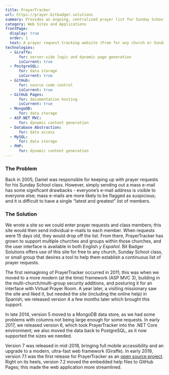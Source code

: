 ```yaml
---
title: PrayerTracker
url: https://prayer.bitbadger.solutions
summary: Provides an ongoing, centralized prayer list for Sunday School classes and other groups
category: Web Sites and Applications
frontPage:
  display: true
  order: 1
  text: A prayer request tracking website (Free for any church or Sunday School class!)
technologies:
  - Giraffe:
      for: server-side logic and dynamic page generation
      isCurrent: true
  - PostgreSQL:
      for: data storage
      isCurrent: true
  - GitHub:
      for: source code control
      isCurrent: true
  - GitHub Pages:
      for: documentation hosting
      isCurrent: true
  - MongoDB:
      for: data storage
  - ASP.NET MVC:
      for: dynamic content generation
  - Database Abstraction:
      for: data access
  - MySQL:
      for: data storage
  - PHP:
      for: dynamic content generation
---
```

### The Problem

Back in 2005, Daniel was responsible for keeping up with prayer requests for his Sunday School class. However, simply sending out a mass e-mail has some significant drawbacks - everyone&rsquo;s e-mail address is visible to everyone else; mass e-mails are more likely to be flagged as suspicious; and it is difficult to have a single &ldquo;latest and greatest&rdquo; list of members.

### The Solution

We wrote a site so we could enter prayer requests and class members; this site would then send individual e-mails to each member. When requests were 15 days old, they would drop off the list. From there, PrayerTracker has grown to support multiple churches and groups within those churches, and the user interface is available in both English _y Español_. Bit Badger Solutions offers use of this site for free to any church, Sunday School class, or small group that desires a tool to help them establish a continuous list of prayer requests.

<hidden-section heading="The Process">

  The first reimagining of PrayerTracker occurred in 2011; this was when we moved to a more modern (at the time) framework (ASP MVC 3), building in the multi-church/multi-group security additions, and posturing it for an interface with <nuxt-link to="/solutions/virtual-prayer-room" title="Virtual Prayer Room &bull; Bit Badger Solutions">Virtual Prayer Room</nuxt-link>. A year later, a visiting missionary saw the site and liked it, but needed the site (including the online help) in Spanish; we released version 4 a few months later which brought this support.
  
  In late 2014, version 5 moved to a MongoDB data store, as we had some problems with columns not being large enough for some requests. In early 2017, we released version 6, which took PrayerTracker into the .NET Core environment; we also moved the data back to PostgreSQL, as it now supported the sizes we needed.
  
  Version 7 was released in mid-2018, bringing full mobile accessibility and an upgrade to a modern, ultra-fast web framework (Giraffe). In early 2019, version 7.1 was the first release for PrayerTracker as an [open source project](https://github.com/bit-badger/PrayerTracker). Right on its heels, version 7.2 moved the embedded help files to GitHub Pages; this made the web application more streamlined.

</hidden-section>

